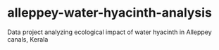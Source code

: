 # alleppey-water-hyacinth-analysis
Data project analyzing ecological impact of water hyacinth in Alleppey canals, Kerala
